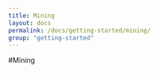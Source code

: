 ```yaml
---
title: Mining
layout: docs
permalink: /docs/getting-started/mining/
group: "getting-started"
---
```


#Mining